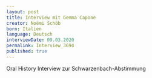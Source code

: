 ```yaml
---
layout: post
title: Interview mit Gemma Capone
creator: Noëmi Schöb
born: Italien
language: Deutsch
interviewDate: 09.03.2020
permalink: Interview_3694
published: true
---
```

Oral History Interview zur Schwarzenbach-Abstimmung